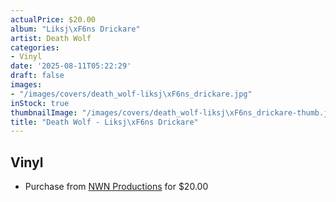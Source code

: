 ```yaml
---
actualPrice: $20.00
album: "Liksj\xF6ns Drickare"
artist: Death Wolf
categories:
- Vinyl
date: '2025-08-11T05:22:29'
draft: false
images:
- "/images/covers/death_wolf-liksj\xF6ns_drickare.jpg"
inStock: true
thumbnailImage: "/images/covers/death_wolf-liksj\xF6ns_drickare-thumb.jpg"
title: "Death Wolf - Liksj\xF6ns Drickare"
---
```


## Vinyl
* Purchase from [NWN Productions](http://shop.nwnprod.com/index.php?route=product/product&path=75&product_id=18579&sort=pd.name&order=ASC) for $20.00
